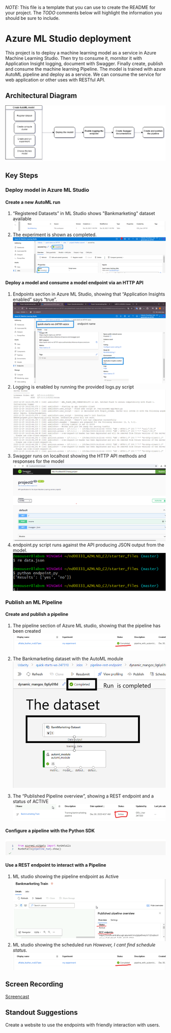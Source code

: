 *NOTE:* This file is a template that you can use to create the README for your project. The *TODO* comments below will highlight the information you should be sure to include.


# Azure ML Studio deployment

This project is to deploy a machine learning model as a service in Azure Machine Learning Studio. Then try to consume it, mornitor it with Application Insight logging, document with Swagger. Finally create, publish and consume the machine learning Pipeline. The model is trained with azure AutoML pipeline and deploy as a service. We can consume the service for web application or other uses with RESTful API.

## Architectural Diagram
![Architechture](./images/architechture.drawio.png "Architechture")

## Key Steps
### Deploy model in Azure ML Studio
#### Create a new AutoML run
1. “Registered Datasets” in ML Studio shows "Bankmarketing" dataset available
    ![Dataset](./images/Registerd_dataset.png "Dataset")
2. The experiment is shown as completed.
    ![Experiment](./images/Experiment_completed.png "Experiment")

#### Deploy a model and consume a model endpoint via an HTTP API

1. Endpoints section in Azure ML Studio, showing that “Application Insights enabled” says “true”.
    ![deployed](./images/deployed.png)
2. Logging is enabled by running the provided logs.py script
    ![deployed](./images/log.png)
3. Swagger runs on localhost showing the HTTP API methods and responses for the model
    ![deployed](./images/swagger.png)
4. endpoint.py script runs against the API producing JSON output from the model.
    ![deployed](./images/result.png)

### Publish an ML Pipeline
#### Create and publish a pipeline
1. The pipeline section of Azure ML studio, showing that the pipeline has been created
    ![pipeline](./images/pipeline_created.png)
2. The Bankmarketing dataset with the AutoML module
    ![pipeline](./images/pipeline-endpoint.png)

3. The “Published Pipeline overview”, showing a REST endpoint and a status of ACTIVE
    ![pipeline](./images/published-pipeline.png)

#### Configure a pipeline with the Python SDK
![pipeline](./images/used-run-details.png)
#### Use a REST endpoint to interact with a Pipeline
1. ML studio showing the pipeline endpoint as Active
![pipeline](./images/endpoint-with-status.png)
2. ML studio showing the scheduled run *However, I cant find schedule status.*
![pipeline](./images/pipeline_created.png)
## Screen Recording
[Screencast](https://www.youtube.com/watch?v=8lUfjOYHcHM)

## Standout Suggestions
Create a website to use the endpoints with friendly interaction with users.
